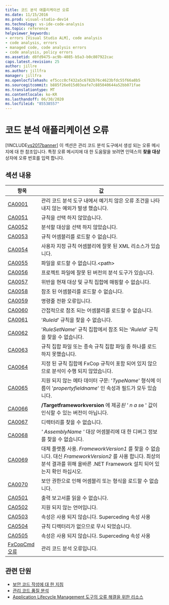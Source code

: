 ```yaml
---
title: 코드 분석 애플리케이션 오류
ms.date: 11/15/2016
ms.prod: visual-studio-dev14
ms.technology: vs-ide-code-analysis
ms.topic: reference
helpviewer_keywords:
- errors [Visual Studio ALM], code analysis
- code analysis, errors
- managed code, code analysis errors
- code analysis, policy errors
ms.assetid: d8fd9475-ac9b-4085-b5a3-b0c807922cac
caps.latest.revision: 25
author: jillre
ms.author: jillfra
manager: jillfra
ms.openlocfilehash: ef5ccc0cf432a5c6782b76c4623bfdc55f66a8b5
ms.sourcegitcommit: b885f26e015d03eafe7c885040644a52bb071fae
ms.translationtype: MT
ms.contentlocale: ko-KR
ms.lasthandoff: 06/30/2020
ms.locfileid: "85538557"
---
```

# <a name="code-analysis-application-errors"></a>코드 분석 애플리케이션 오류
[!INCLUDE[vs2017banner](../includes/vs2017banner.md)]
이 섹션은 관리 코드 분석 도구에서 생성 되는 오류 메시지에 대 한 참조입니다. 특정 오류 메시지에 대 한 도움말을 보려면 인덱스의 **찾을 대상** 상자에 오류 번호를 입력 합니다.

## <a name="in-this-section"></a>섹션 내용

|항목|값|
|-|-|
|[CA0001](ca0001.md)|관리 코드 분석 도구 내에서 예기치 않은 오류 조건을 나타내지 않는 예외가 발생 했습니다.|
|[CA0051](ca0051.md)|규칙을 선택 하지 않았습니다.|
|[CA0052](ca0052.md)|분석할 대상을 선택 하지 않았습니다.|
|[CA0053](ca0053.md)|규칙 어셈블리를 로드할 수 없습니다.|
|[CA0054](ca0054.md)|사용자 지정 규칙 어셈블리에 잘못 된 XML 리소스가 있습니다.|
|[CA0055](ca0055.md)|파일을 로드할 수 없습니다.\<path>|
|[CA0056](ca0056.md)|프로젝트 파일에 잘못 된 버전의 분석 도구가 있습니다.|
|[CA0057](ca0057.md)|위반을 현재 대상 및 규칙 집합에 매핑할 수 없습니다.|
|[CA0058](ca0058.md)|참조 된 어셈블리를 로드할 수 없습니다.|
|[CA0059](ca0059.md)|명령줄 전환 오류입니다.|
|[CA0060](ca0060.md)|간접적으로 참조 되는 어셈블리를 로드할 수 없습니다.|
|[CA0061](ca0061.md)|'*RuleId*' 규칙을 찾을 수 없습니다.|
|[CA0062](ca0062.md)|'*RuleSetName*' 규칙 집합에서 참조 되는 '*RuleId*' 규칙을 찾을 수 없습니다.|
|[CA0063](ca0063.md)|규칙 집합 파일 또는 종속 규칙 집합 파일 중 하나를 로드 하지 못했습니다.|
|[CA0064](ca0064.md)|지정 된 규칙 집합에 FxCop 규칙이 포함 되어 있지 않으므로 분석이 수행 되지 않았습니다.|
|[CA0065](ca0065.md)|지원 되지 않는 메타 데이터 구문: '*TypeName*' 형식에 이름이 '*propertyfieldname*' 인 속성과 필드가 모두 있습니다.|
|[CA0066](ca0066.md)|**/Targetframeworkversion** 에 제공*된 ' n a s*e ' 값이 인식할 수 있는 버전이 아닙니다.|
|[CA0067](ca0067.md)|디렉터리를 찾을 수 없습니다.|
|[CA0068](ca0068.md)|*' AssemblyName '* 대상 어셈블리에 대 한 디버그 정보를 찾을 수 없습니다.|
|[CA0069](ca0069.md)|대체 플랫폼 사용. *FrameworkVersion1* 를 찾을 수 없습니다. 대신 *FrameworkVersion2* 를 사용 합니다. 최상의 분석 결과를 위해 올바른 .NET Framework 설치 되어 있는지 확인 하십시오.|
|[CA0070](ca0070.md)|보안 권한으로 인해 어셈블리 또는 형식을 로드할 수 없습니다.|
|[CA0501](ca0501.md)|출력 보고서를 읽을 수 없습니다.|
|[CA0502](ca0502.md)|지원 되지 않는 언어입니다.|
|[CA0503](ca0503.md)|속성은 사용 되지 않습니다. Superceding 속성 사용|
|[CA0504](ca0504.md)|규칙 디렉터리가 없으므로 무시 되었습니다.|
|[CA0505](ca0505.md)|속성은 사용 되지 않습니다. Superceding 속성 사용|
|[FxCopCmd 오류](fxcopcmd-errors.md)|관리 코드 분석 오류입니다.|

## <a name="related-sections"></a>관련 단원

- [보안 코드 작성에 대 한 지침](https://msdn.microsoft.com/9892fd19-45cd-44b6-9fa8-10f1b5cb6ea4)
- [관리 코드 품질 분석](../code-quality/analyzing-managed-code-quality-by-using-code-analysis.md)
- [Application Lifecycle Management 도구의 오류 해결을 위한 리소스](https://msdn.microsoft.com/library/76ca8f76-1e2d-4b55-89e2-bd59e4abe74c)